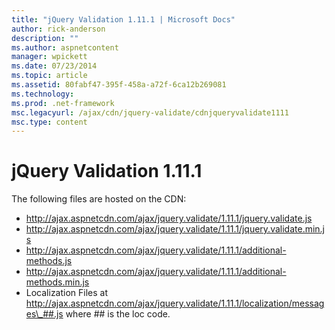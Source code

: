 ```yaml
---
title: "jQuery Validation 1.11.1 | Microsoft Docs"
author: rick-anderson
description: ""
ms.author: aspnetcontent
manager: wpickett
ms.date: 07/23/2014
ms.topic: article
ms.assetid: 80fabf47-395f-458a-a72f-6ca12b269081
ms.technology: 
ms.prod: .net-framework
msc.legacyurl: /ajax/cdn/jquery-validate/cdnjqueryvalidate1111
msc.type: content
---
```

jQuery Validation 1.11.1
====================
The following files are hosted on the CDN:

- http://ajax.aspnetcdn.com/ajax/jquery.validate/1.11.1/jquery.validate.js
- http://ajax.aspnetcdn.com/ajax/jquery.validate/1.11.1/jquery.validate.min.js
- http://ajax.aspnetcdn.com/ajax/jquery.validate/1.11.1/additional-methods.js
- http://ajax.aspnetcdn.com/ajax/jquery.validate/1.11.1/additional-methods.min.js
- Localization Files at http://ajax.aspnetcdn.com/ajax/jquery.validate/1.11.1/localization/messages\_##.js where ## is the loc code.